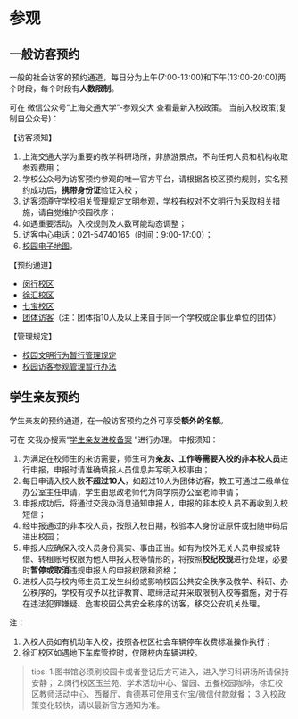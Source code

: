 # 参观

## 一般访客预约

一般的社会访客的预约通道，每日分为上午(7:00-13:00)和下午(13:00-20:00)两个时段，每个时段有**人数限制**。

可在 微信公众号“上海交通大学”-参观交大 查看最新入校政策。
当前入校政策(复制自公众号)：


【访客须知】
1. 上海交通大学为重要的教学科研场所，非旅游景点，不向任何人员和机构收取参观费用；
2. 学校公众号为访客预约参观的唯一官方平台，请根据各校区预约规则，实名预约成功后，**携带身份证**验证入校；
3. 访客须遵守学校相关管理规定文明参观，学校有权对不文明行为采取相关措施，请自觉维护校园秩序；
4. 如遇重要活动，入校规则及人数可能动态调整；
5. 访客中心电话：021-54740165（时间：9:00-17:00）；
6. [校园电子地图](https://map.sjtu.edu.cn)。

【预约通道】
* [闵行校区](https://sjtu.cn/vreg/mh)
* [徐汇校区](https://sjtu.cn/vreg/xh)
* [七宝校区](https://sjtu.cn/vreg/qb)
* [团体访客](https://hellocampus.sjtu.edu.cn/)（注：团体指10人及以上来自于同一个学校或企事业单位的团体）

【管理规定】
* [校园文明行为暂行管理规定](https://xygl.sjtu.edu.cn/?m=module_g_article.ui_portal.detail&id=334DA3ACC7DA78E7404EF791475F6E98)
* [校园访客参观管理暂行办法](https://gk.sjtu.edu.cn/Assets/userfiles/sys_eb538c1c-65ff-4e82-8e6a-a1ef01127fed/files/20250702/20250702141303220.pdf)



## 学生亲友预约
学生亲友的预约通道，在一般访客预约之外可享受**额外的名额**。

可在 交我办搜索“[学生亲友进校备案](https://form.sjtu.edu.cn/infoplus/form/student_relatives_inout/start) ”进行办理。
申报须知：


1. 为满足在校师生的来访需要，师生可为**亲友、工作等需要入校的非本校人员**进行申报，申报时请准确填报人员信息并写明入校事由；
2. 每日申请入校人数**不超过10人**，如超过10人为团体访客，教工可通过二级单位办公室主任申请，学生由思政老师代为向学院办公室老师申请；
3. 申报成功后，将通过交我办消息通知申报人，申报的非本校人员不再收到入校短信；
4. 经申报通过的非本校人员，按照入校日期，校验本人身份证原件或扫随申码后进出校园；
5. 申报人应确保入校人员身份真实、事由正当。如有为校外无关人员申报或转借、转租账号权限为他人申报入校等情形的，将按照**校纪校规**进行处理，必要时**暂停或取消**违规申报人的申报权限和资格；
6. 进校人员与校内师生员工发生纠纷或影响校园公共安全秩序及教学、科研、办公秩序的，学校有权予以批评教育、取缔活动并采取限制入校等措施，对于存在违法犯罪嫌疑、危害校园公共安全秩序的访客，移交公安机关处理。

注：
1. 入校人员如有机动车入校，按照各校区社会车辆停车收费标准操作执行；
2. 徐汇校区如遇地下车库管控时，仅限校内车辆进校。

>tips:
>1.图书馆必须刷校园卡或者登记后方可进入，进入学习科研场所请保持安静；
>2.闵行校区玉兰苑、学术活动中心、留园、五餐校园咖啡，徐汇校区教师活动中心、西餐厅、肯德基可使用支付宝/微信付款就餐；
>3.入校政策变化较快，请以最新官方通知为准。